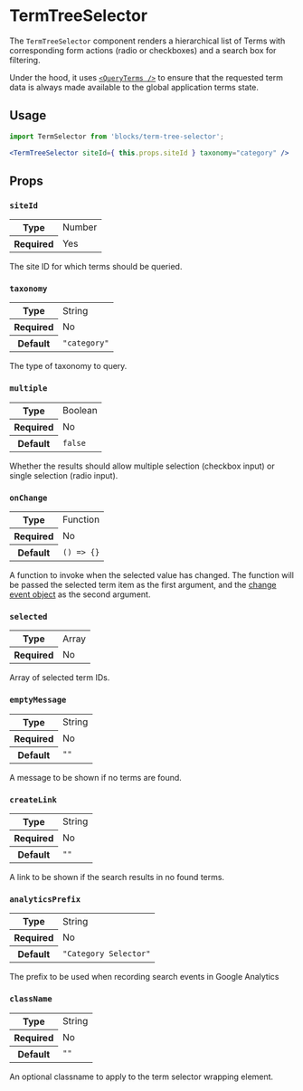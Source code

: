 TermTreeSelector
============

The `TermTreeSelector` component renders a hierarchical list of Terms with corresponding form actions (radio or checkboxes) and a search box for filtering.

Under the hood, it uses [`<QueryTerms />`](../../components/data/query-terms) to ensure that the requested term data is always made available to the global application terms state.

## Usage

```jsx
import TermSelector from 'blocks/term-tree-selector';

<TermTreeSelector siteId={ this.props.siteId } taxonomy="category" />
```

## Props

### `siteId`

<table>
	<tr><th>Type</th><td>Number</td></tr>
	<tr><th>Required</th><td>Yes</td></tr>
</table>

The site ID for which terms should be queried.

### `taxonomy`

<table>
	<tr><th>Type</th><td>String</td></tr>
	<tr><th>Required</th><td>No</td></tr>
	<tr><th>Default</th><td><code>"category"</code></td></tr>
</table>

The type of taxonomy to query.

### `multiple`

<table>
	<tr><th>Type</th><td>Boolean</td></tr>
	<tr><th>Required</th><td>No</td></tr>
	<tr><th>Default</th><td><code>false</code></td></tr>
</table>

Whether the results should allow multiple selection (checkbox input) or single selection (radio input).

### `onChange`

<table>
	<tr><th>Type</th><td>Function</td></tr>
	<tr><th>Required</th><td>No</td></tr>
	<tr><th>Default</th><td><code>() => {}</code></td></tr>
</table>

A function to invoke when the selected value has changed. The function will be passed the selected term item as the first argument, and the [change event object](https://developer.mozilla.org/en-US/docs/Web/Events/change) as the second argument.

### `selected`

<table>
	<tr><th>Type</th><td>Array</td></tr>
	<tr><th>Required</th><td>No</td></tr>
</table>

Array of selected term IDs.

### `emptyMessage`

<table>
	<tr><th>Type</th><td>String</td></tr>
	<tr><th>Required</th><td>No</td></tr>
	<tr><th>Default</th><td><code>""</code></td></tr>
</table>

A message to be shown if no terms are found.

### `createLink`

<table>
	<tr><th>Type</th><td>String</td></tr>
	<tr><th>Required</th><td>No</td></tr>
	<tr><th>Default</th><td><code>""</code></td></tr>
</table>

A link to be shown if the search results in no found terms.

### `analyticsPrefix`

<table>
	<tr><th>Type</th><td>String</td></tr>
	<tr><th>Required</th><td>No</td></tr>
	<tr><th>Default</th><td><code>"Category Selector"</code></td></tr>
</table>

The prefix to be used when recording search events in Google Analytics

### `className`

<table>
	<tr><th>Type</th><td>String</td></tr>
	<tr><th>Required</th><td>No</td></tr>
	<tr><th>Default</th><td><code>""</code></td></tr>
</table>

An optional classname to apply to the term selector wrapping element.
